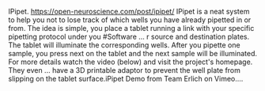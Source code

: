 IPipet. https://open-neuroscience.com/post/ipipet/
IPipet is a neat system to help you not to lose track of which wells you have already pipetted in or from. The idea is simple, you place a tablet running a link with your specific pipetting protocol under you #Software ...
r source and destination plates. The tablet will illuminate the corresponding wells. After you pipette one sample, you press next on the tablet and the next sample will be illuminated. For more details watch the video (below) and visit the project's homepage. They even ...
have a 3D printable adaptor to prevent the well plate from slipping on the tablet surface.iPipet Demo from Team Erlich on Vimeo....
